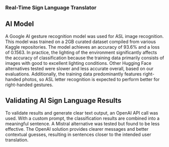 ### Real-Time Sign Language Translator


## AI Model
A Google AI gesture recognition model was used for ASL image recognition. This model was trained on a 2GB curated dataset compiled from various Kaggle repositories.
The model achieves an accuracy of 93.6% and a loss of 0.1563. 
In practice, the lighting of the environment significantly affects the accuracy of classification because the training data primarily consists of images with good to excellent lighting conditions.
Other Hugging Face alternatives tested were slower and less accurate overall, based on our evaluations. Additionally, the training data predominantly features right-handed photos, so ASL letter recognition is expected to perform better for right-handed gestures.

## Validating AI Sign Language Results
To validate results and generate clear text output, an OpenAI API call was used. With a custom prompt, the classification results are combined into a meaningful sentence.
A Mistral alternative was tested but found to be less effective. The OpenAI solution provides clearer messages and better contextual guesses, resulting in sentences closer to the intended user translation.
